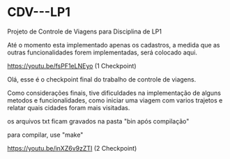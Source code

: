 # CDV---LP1
Projeto de Controle de Viagens para Disciplina de LP1

Até o momento esta implementado apenas os cadastros, a medida que as outras funcionalidades forem implementadas, será colocado aqui.

https://youtu.be/fsPF1eLNEyo (1 Checkpoint)

Olá, esse é o checkpoint final do trabalho de controle de viagens.

Como considerações finais, tive dificuldades na implementação de alguns metodos e funcionalidades, como iniciar uma viagem com varios trajetos e relatar quais cidades foram mais visitadas.

os arquivos txt ficam gravados na pasta "bin após compilação"

para compilar, use "make"

https://youtu.be/inXZ6v9zZTI (2 Checkpoint)
